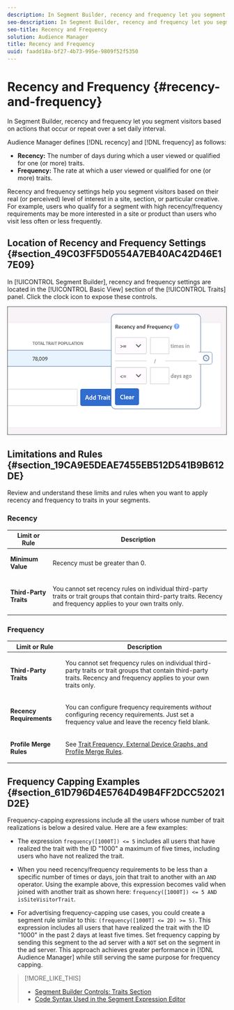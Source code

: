 ```yaml
---
description: In Segment Builder, recency and frequency let you segment visitors based on actions that occur or repeat over a set daily interval.
seo-description: In Segment Builder, recency and frequency let you segment visitors based on actions that occur or repeat over a set daily interval.
seo-title: Recency and Frequency
solution: Audience Manager
title: Recency and Frequency
uuid: faadd18a-bf27-4b73-995e-9809f52f5350
---
```


# Recency and Frequency {#recency-and-frequency}

In Segment Builder, recency and frequency let you segment visitors based on actions that occur or repeat over a set daily interval.

Audience Manager defines [!DNL recency] and [!DNL frequency] as follows:

* **Recency:** The number of days during which a user viewed or qualified for one (or more) traits.
* **Frequency:** The rate at which a user viewed or qualified for one (or more) traits.

Recency and frequency settings help you segment visitors based on their real (or perceived) level of interest in a site, section, or particular creative. For example, users who qualify for a segment with high recency/frequency requirements may be more interested in a site or product than users who visit less often or less frequently.

## Location of Recency and Frequency Settings {#section_49C03FF5D0554A7EB40AC42D46E17E09}

In [!UICONTROL Segment Builder], recency and frequency settings are located in the [!UICONTROL Basic View] section of the [!UICONTROL Traits] panel. Click the clock icon to expose these controls.

![](assets/recency_frequency.png)

## Limitations and Rules {#section_19CA9E5DEAE7455EB512D541B9B612DE}

Review and understand these limits and rules when you want to apply recency and frequency to traits in your segments.

### Recency

<table id="table_026064124C694D75B7A960457D50170B"> 
 <thead> 
  <tr> 
   <th colname="col1" class="entry"> Limit or Rule </th> 
   <th colname="col2" class="entry"> Description </th> 
  </tr> 
 </thead>
 <tbody> 
  <tr> 
   <td colname="col1"> <p> <b>Minimum Value</b> </p> </td> 
   <td colname="col2"> <p>Recency must be greater than 0. </p> </td> 
  </tr> 
  <tr> 
   <td colname="col1"> <p> <b>Third-Party Traits</b> </p> </td> 
   <td colname="col2"> <p>You cannot set recency rules on individual third-party traits or trait groups that contain third-party traits. Recency and frequency applies to your own traits only. </p> </td> 
  </tr> 
 </tbody> 
</table>

### Frequency

<table id="table_EBD621D26C8B4D03933E8C0753C892A7"> 
 <thead> 
  <tr> 
   <th colname="col1" class="entry"> Limit or Rule </th> 
   <th colname="col2" class="entry"> Description </th> 
  </tr> 
 </thead>
 <tbody> 
  <tr> 
   <td colname="col1"> <p> <b>Third-Party Traits</b> </p> </td> 
   <td colname="col2"> <p>You cannot set frequency rules on individual third-party traits or trait groups that contain third-party traits. Recency and frequency applies to your own traits only. </p> </td> 
  </tr> 
  <tr> 
   <td colname="col1"> <p> <b>Recency Requirements</b> </p> </td> 
   <td colname="col2"> <p>You can configure frequency requirements <i>without</i> configuring recency requirements. Just set a frequency value and leave the recency field blank. </p> </td> 
  </tr> 
  <tr> 
   <td colname="col1"> <p><b>Profile Merge Rules</b> </p> </td> 
   <td colname="col2"> <p>See <a href="../../faq/faq-profile-merge.md#section_05A3000A36AE43A187526241D99EFD85"> Trait Frequency, External Device Graphs, and Profile Merge Rules</a>. </p> </td> 
  </tr> 
 </tbody> 
</table>

## Frequency Capping Examples {#section_61D796D4E5764D49B4FF2DCC52021D2E}

Frequency-capping expressions include all the users whose number of trait realizations is below a desired value. Here are a few examples:

* The expression `frequency([1000T]) <= 5` includes all users that have realized the trait with the ID "1000" a maximum of five times, including users who have not realized the trait.
* When you need recency/frequency requirements to be less than a specific number of times or days, join that trait to another with an `AND` operator. Using the example above, this expression becomes valid when joined with another trait as shown here: `frequency([1000T]) <= 5 AND isSiteVisitorTrait`.

* For advertising frequency-capping use cases, you could create a segment rule similar to this: `(frequency([1000T] <= 2D) >= 5)`. This expression includes all users that have realized the trait with the ID "1000" in the past 2 days at least five times. Set frequency capping by sending this segment to the ad server with a `NOT` set on the segment in the ad server. This approach achieves greater performance in [!DNL Audience Manager] while still serving the same purpose for frequency capping.

>[!MORE_LIKE_THIS]
>
>* [Segment Builder Controls: Traits Section](../../c-features/c-segments/segment-builder.md#reference_131791CC12A6431A8AD5F19F4FB48947)
>* [Code Syntax Used in the Segment Expression Editor](../../c-features/c-segments/segment-code-syntax.md#reference_22B665FB13BA473EBDD6668A9966AAD9)

